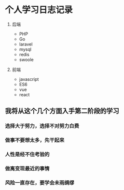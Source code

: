 # 个人学习日志记录 #

 1. 后端
	- PHP
	- Go
	- laravel
	- mysql
	- redis
	- swoole
 
 2. 前端
 	- javascript
 	- ES6
 	- vue
 	- react
## 我将从这个几个方面入手第二阶段的学习 ##

### 选择大于努力，选择不对努力白费 ###

### 做事不要想太多，先干起来 ###

### 人性是经不住考验的 ##
### 做离变现最近的事情 ###
### 风险一直存在，要学会未雨绸缪 ###